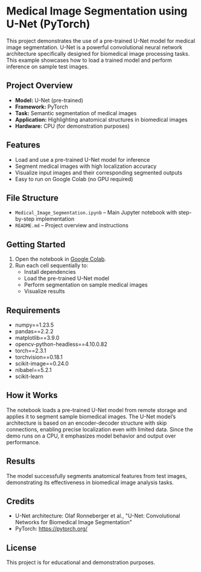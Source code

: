 # Medical Image Segmentation using U-Net (PyTorch)

This project demonstrates the use of a pre-trained U-Net model for medical image segmentation. U-Net is a powerful convolutional neural network architecture specifically designed for biomedical image processing tasks. This example showcases how to load a trained model and perform inference on sample test images.

## Project Overview

- **Model:** U-Net (pre-trained)
- **Framework:** PyTorch
- **Task:** Semantic segmentation of medical images
- **Application:** Highlighting anatomical structures in biomedical images
- **Hardware:** CPU (for demonstration purposes)

## Features

- Load and use a pre-trained U-Net model for inference
- Segment medical images with high localization accuracy
- Visualize input images and their corresponding segmented outputs
- Easy to run on Google Colab (no GPU required)

## File Structure

- `Medical_Image_Segmentation.ipynb` – Main Jupyter notebook with step-by-step implementation
- `README.md` – Project overview and instructions

## Getting Started

1. Open the notebook in [Google Colab](https://colab.research.google.com/).
2. Run each cell sequentially to:
   - Install dependencies
   - Load the pre-trained U-Net model
   - Perform segmentation on sample medical images
   - Visualize results

## Requirements

- numpy==1.23.5
- pandas==2.2.2
- matplotlib==3.9.0
- opencv-python-headless==4.10.0.82
- torch==2.3.1
- torchvision==0.18.1
- scikit-image==0.24.0
- nibabel==5.2.1
- scikit-learn

## How it Works

The notebook loads a pre-trained U-Net model from remote storage and applies it to segment sample biomedical images. The U-Net model’s architecture is based on an encoder-decoder structure with skip connections, enabling precise localization even with limited data. Since the demo runs on a CPU, it emphasizes model behavior and output over performance.

## Results

The model successfully segments anatomical features from test images, demonstrating its effectiveness in biomedical image analysis tasks.

## Credits

- U-Net architecture: Olaf Ronneberger et al., "U-Net: Convolutional Networks for Biomedical Image Segmentation"
- PyTorch: https://pytorch.org/

## License

This project is for educational and demonstration purposes.

